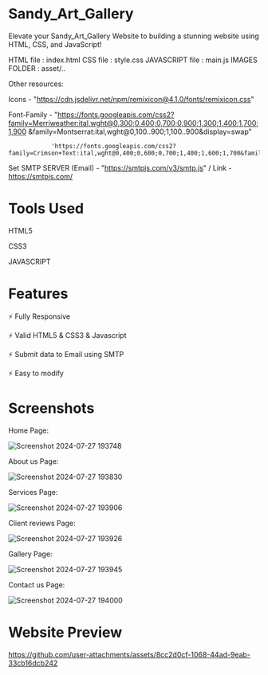 # Sandy_Art_Gallery
Elevate your Sandy_Art_Gallery Website to building a stunning website using HTML, CSS, and JavaScript!

HTML file       : index.html
CSS file        : style.css
JAVASCRIPT file : main.js
IMAGES FOLDER    : asset/..

Other resources:

Icons - "https://cdn.jsdelivr.net/npm/remixicon@4.1.0/fonts/remixicon.css"

Font-Family - "https://fonts.googleapis.com/css2?family=Merriweather:ital,wght@0,300;0,400;0,700;0,900;1,300;1,400;1,700;1,900
                &family=Montserrat:ital,wght@0,100..900;1,100..900&display=swap"

                'https://fonts.googleapis.com/css2?family=Crimson+Text:ital,wght@0,400;0,600;0,700;1,400;1,600;1,700&family=Montserrat:ital,wght@0,100..900;1,100..900&display=swap'


Set SMTP SERVER (Email) - "https://smtpjs.com/v3/smtp.js"   / Link -  https://smtpjs.com/

# Tools Used
HTML5

CSS3

JAVASCRIPT

# Features
⚡️ Fully Responsive

⚡️ Valid HTML5 & CSS3 & Javascript

⚡️ Submit data to Email using SMTP

⚡️ Easy to modify

# Screenshots
Home Page:

![Screenshot 2024-07-27 193748](https://github.com/user-attachments/assets/2605ec99-2a68-45f2-9dcd-9338089c4cfd)

About us Page:

![Screenshot 2024-07-27 193830](https://github.com/user-attachments/assets/2b670574-75d6-4144-b206-bfa90ce6ef7f)

Services Page:

![Screenshot 2024-07-27 193906](https://github.com/user-attachments/assets/fc4ddc3d-991f-4d63-8d4d-c52dfffe8bd3)

Client reviews Page:

![Screenshot 2024-07-27 193926](https://github.com/user-attachments/assets/60b4f763-f6fb-40f4-b4c8-37386acccb0d)

Gallery Page:

![Screenshot 2024-07-27 193945](https://github.com/user-attachments/assets/ccd6897a-da68-4ef5-b680-7f5345f0a98c)

Contact us Page:

![Screenshot 2024-07-27 194000](https://github.com/user-attachments/assets/3b67b161-6716-4c8b-97a8-71a17f98c327)

# Website Preview

https://github.com/user-attachments/assets/8cc2d0cf-1068-44ad-9eab-33cb16dcb242


